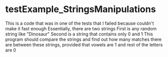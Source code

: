 # testExample_StringsManipulations
This is a code that was in one of the tests that I failed because couldn't make it fast enough
Essentially, there are two strings
First is any random string like "Dinosaur"
Second is a string that contains only 0 and 1
This program should compare the strings and find out how many matches there are between these strings, provided that vowels are 1 and rest of the letters are 0
